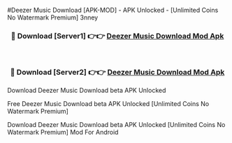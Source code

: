 #Deezer Music Download [APK-MOD] - APK Unlocked - [Unlimited Coins No Watermark Premium] 3nney



<div align="center">

<h3>🔴 Download [Server1] 👉👉 <a href="https://momento.my/?title=Deezer_Music_Download">Deezer Music Download Mod Apk</a></h3><br>

<h3>🔴 Download [Server2] 👉👉 <a href="https://momento.my/?title=Deezer_Music_Download">Deezer Music Download Mod Apk</a></h3>
</div>



Download Deezer Music Download beta APK Unlocked

Free Deezer Music Download beta APK Unlocked [Unlimited Coins No Watermark Premium]

Download Deezer Music Download beta APK Unlocked [Unlimited Coins No Watermark Premium] Mod For Android
